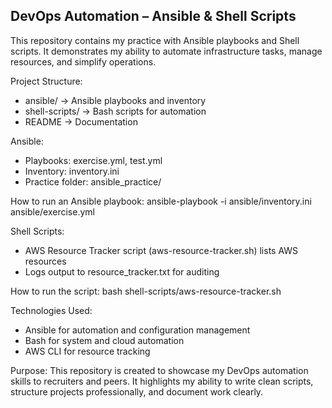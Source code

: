 DevOps Automation – Ansible & Shell Scripts
-------------------------------------------

This repository contains my practice with Ansible playbooks and Shell scripts.
It demonstrates my ability to automate infrastructure tasks, manage resources,
and simplify operations.

Project Structure:
- ansible/          -> Ansible playbooks and inventory
- shell-scripts/    -> Bash scripts for automation
- README            -> Documentation

Ansible:
- Playbooks: exercise.yml, test.yml
- Inventory: inventory.ini
- Practice folder: ansible_practice/

How to run an Ansible playbook:
ansible-playbook -i ansible/inventory.ini ansible/exercise.yml

Shell Scripts:
- AWS Resource Tracker script (aws-resource-tracker.sh) lists AWS resources
- Logs output to resource_tracker.txt for auditing

How to run the script:
bash shell-scripts/aws-resource-tracker.sh

Technologies Used:
- Ansible for automation and configuration management
- Bash for system and cloud automation
- AWS CLI for resource tracking

Purpose:
This repository is created to showcase my DevOps automation skills to recruiters
and peers. It highlights my ability to write clean scripts, structure projects
professionally, and document work clearly.

